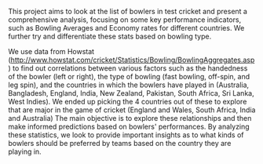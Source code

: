 This project aims to look at the list of bowlers in test cricket and present a comprehensive analysis, focusing on some key performance indicators, such as Bowling Averages and Economy rates for different countries. We further try and differentiate these stats based on bowling type.

We use data from Howstat (http://www.howstat.com/cricket/Statistics/Bowling/BowlingAggregates.asp) to find out correlations between various factors such as the handedness of the bowler (left or right), the type of bowling (fast bowling, off-spin, and leg spin), and the countries in which the bowlers have played in (Australia, Bangladesh, England, India, New Zealand, Pakistan, South Africa, Sri Lanka, West Indies). We ended up picking the 4 countries out of these to explore that are major in the game of cricket (England and Wales, South Africa, India and Australia) The main objective is to explore these relationships and then make informed predictions based on bowlers' performances. By analyzing these statistics, we look to provide important insights as to what kinds of bowlers should be preferred by teams based on the country they are playing in.
